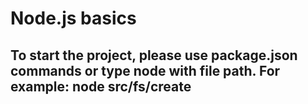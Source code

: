 # Node.js basics

## To start the project, please use package.json commands or type node with file path. For example: node src/fs/create
